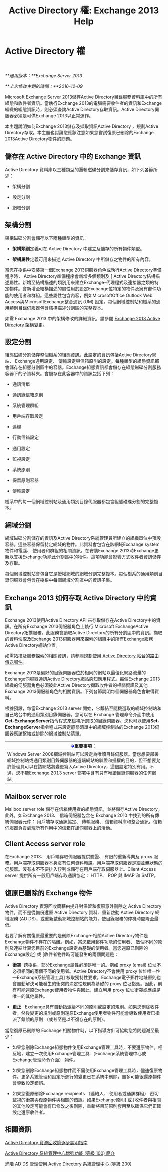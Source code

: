 ﻿---
title: 'Active Directory 權: Exchange 2013 Help'
TOCTitle: Active Directory 權
ms:assetid: 61080b45-8bce-4c23-b744-ed264d5f0b7d
ms:mtpsurl: https://technet.microsoft.com/zh-tw/library/Aa998561(v=EXCHG.150)
ms:contentKeyID: 50473322
ms.date: 05/21/2018
mtps_version: v=EXCHG.150
ms.translationtype: MT
---

# Active Directory 權

 

_**適用版本：**Exchange Server 2013_

_**上次修改主題的時間：**2016-12-09_

Microsoft Exchange Server 2013儲存Active Directory目錄服務資料庫中的所有組態和收件者資訊。當執行Exchange 2013的電腦需要收件者的資訊和Exchange組織的組態資訊時，則必須查詢Active Directory存取資訊。Active Directory伺服器必須是可供Exchange 2013以正常運作。

本主題說明如何Exchange 2013儲存及擷取資訊Active Directory ，規劃Active Directory存取。本主題也討論您應該注意如果您嘗試復原已刪除的Exchange 2013Active Directory物件的問題。

## 儲存在 Active Directory 中的 Exchange 資訊

Active Directory 資料庫以三種類型的邏輯磁碟分割來儲存資訊，如下列各節所述：

  - 架構分割

  - 設定分割

  - 網域分割

## 架構分割

架構磁碟分割會儲存以下兩種類型的資訊：

  - **架構類別**定義可在 Active Directory 中建立及儲存的所有物件類型。

  - **架構屬性**定義可用來描述 Active Directory 中所儲存之物件的所有內容。

當您在樹系中安裝第一個Exchange 2013伺服器角色或執行Active Directory準備程序時， Active Directory準備程序會新增多個類別及 \[ Active Directory結構描述屬性。新增至結構描述的類別用來建立Exchange-代理程式及連接器之類的特定物件。會新增至結構描述的屬性用於設定Exchange位特定的物件及擁有郵件功能的使用者和群組。這些屬性包含內容，例如MicrosoftOffice Outlook Web Access與MicrosoftExchange整合通訊 (UM) 設定。每個網域控制站和樹系的通用類別目錄伺服器包含結構描述分割區的完整複本。

如需 Exchange 2013 中的架構修改的詳細資訊，請參閱 [Exchange 2013 Active Directory 架構變更](exchange-2013-active-directory-schema-changes-exchange-2013-help.md)。

## 設定分割

組態磁碟分割儲存整個樹系的組態資訊。此設定的資訊包括Active Directory網站、 Exchange通用設定、 傳輸設定與信箱原則的設定。每種類型的組態資訊都會儲存在組態分割區中的容器。Exchange組態資訊都會儲存在組態磁碟分割服務容器下的子資料夾。會儲存在此容器中的資訊包括下列：

  - 通訊清單

  - 通訊錄信箱原則

  - 系統管理群組

  - 用戶端存取設定

  - 連線

  - 行動信箱設定

  - 通用設定

  - 監視設定

  - 系統原則

  - 保留原則容器

  - 傳輸設定

樹系中的每一個網域控制站及通用類別目錄伺服器都包含組態磁碟分割的完整複本。

## 網域分割

網域磁碟分割儲存的資訊及Active Directory系統管理員所建立的組織單位中預設容器。這些容器保留特定網域的物件。此資料會包含在該網域Exchange system 物件和電腦、 使用者和群組的相關資訊。在安裝Exchange 2013時Exchange更新以支援Exchange功能此分割區中的物件。這項功能會影響方式收件者資訊儲存及存取。

每個網域控制站會包含它是授權網域的網域分割完整複本。每個樹系的通用類別目錄伺服器會包含在樹系中每個網域分割區中的資訊子集。

## Exchange 2013 如何存取 Active Directory 中的資訊

Exchange 2013使用Active Directory API 來存取儲存在Active Directory中的資訊。在所有Exchange 2013伺服器角色上執行 Microsoft ExchangeActive Directory拓撲服務。此服務會讀取Active Directory的所有分割區中的資訊。擷取的資料快取及Exchange 2013伺服器用來探索的組織中的所有Exchange服務Active Directory網站位置。

如需拓撲及服務探索的相關資訊，請參閱[規劃使用 Active Directory 站台的路由傳送郵件](planning-to-use-active-directory-sites-for-routing-mail-exchange-2013-help.md)。

Exchange 2013是偏好的目錄伺服器位於相同的網站以最佳化網路流量的Exchange伺服器通訊Active Directory網站感知應用程式。每個Exchange 2013組織的伺服器角色必須彼此Active Directory擷取收件者的相關資訊及其他Exchange 2013伺服器角色的相關資訊。下列各節說明每個伺服器角色會取得資料。

根據預設，每當Exchange 2013 server 開始，它繫結至隨機選取的網域控制站和自己站台中的通用類別目錄伺服器。您可以在 Exchange 管理命令介面中使用**Get-ExchangeServer**指令程式來檢視所選取的目錄伺服器。您也可以使用**Set-ExchangeServer**指令程式來設定靜態清單中的網域控制站的Exchange 2013伺服器應該繫結或排除的網域控制站清單。

<table>
<thead>
<tr class="header">
<th><img src="images/Bb124558.important(EXCHG.150).gif" title="重要事項" alt="重要事項" />重要事項：</th>
</tr>
</thead>
<tbody>
<tr class="odd">
<td>Windows Server 2008網域控制站可以設定為唯讀目錄伺服器。當您想要部署網域控制站或通用類別目錄伺服器的遠端網站的驗證和授權的目的，但不想要允許管理員可以在該網站將變更寫入Active Directory，這個設定特別有用。不過，您不能Exchange 2013 server 部署中含有只有唯讀目錄伺服器的任何網站。</td>
</tr>
</tbody>
</table>


## Mailbox server role

Mailbox server role 儲存在信箱使用者的組態資訊，並將儲存Active Directory。此外，如Exchange 2013、 信箱伺服器包含在 Exchange 2010 中找到的所有傳統伺服器元件： 用戶端存取通訊協定、 傳輸服務、 信箱資料庫和整合通訊。信箱伺服器負責處理所有作用中的信箱在該伺服器上的活動。

## Client Access server role

在Exchange 2013、 用戶端存取伺服器提供驗證、 有限的重新導向及 proxy 服務。用戶端存取伺服器本身沒有任何資料轉譯。用戶端存取伺服器是細並無狀態的伺服器。沒有永不不要排入佇列或儲存在用戶端存取伺服器上。Client Access server 提供所有一般用戶端存取通訊協定： HTTP、 POP 與 IMAP 和 SMTP。

## 復原已刪除的 Exchange 物件

Active Directory 資源回收筒藉由提升對保留和復原意外刪除之 Active Directory 物件，而不是從備份還原 Active Directory 資料、重新啟動 Active Directory 網域服務 (AD DS)，或重新啟動網域控制站的能力，使目錄服務的停機時間降至最低。

若要了解有關復原最重要的是刪除Exchange-相關Active Directory物件是Exchange物件不存在的隔離。例如，當您啟用郵件功能的使用者、 數個不同的原則及連結計算您目前的Exchange設定為基礎的使用者。當您還原已刪除的Exchange設定\] 或 \[收件者物件時可能發生的兩個問題是：

  - **衝突**  跨樹系，部分Exchange屬性必須是唯一的。例如 proxy (email) 位址不必須相同的兩個不同的使用者。Active Directory不會使用 proxy 位址唯一性 —Exchange系統管理工具\] 核取獨特性要求。Exchange電子郵件地址原則也會自動解決可能發生的衝突的決定性規則為基礎的 proxy 位址指派。因此，則有可能還原Exchange使用者物件與因此，建立利用 proxy 位址衝突或應該是唯一的其他屬性。

  - **更正**   Exchange具有自動指派給不同的原則或設定的規則。如果您刪除收件者，然後變更的規則或原則還原Exchange使用者物件可能會導致使用者已指派了錯誤的原則 （或甚至是以不復存在的原則）。

當您復原已刪除的 Exchange 相關物件時，以下指導方針可協助您將問題減至最少：

  - 如果您刪除Exchange組態物件使用Exchange管理工具時，不要還原物件。相反地，建立一次使用Exchange管理工具 （Exchange系統管理中心或Exchange管理命令介面） 物件。

  - 如果您刪除Exchange組態物件而不需使用Exchange管理工具時，儘速復原物件。更多系統管理和設定所進行的變更已在系統中刪除，自多可能很還原物件會導致設定錯誤。

  - 如果您復原刪除Exchange recipients （連絡人、 使用者或通訊群組） 密切監視的衝突與復原物件與相關的錯誤。如果Exchange原則\] 或 \[收件者與相關的其他設定可能會有已修改之後刪除，重新將目前原則套用至以確保它們正確設定還原收件者。

## 相關資訊

[Active Directory 資源回收筒逐步說明指南](https://go.microsoft.com/fwlink/p/?linkid=178720)

[Active Directory 系統管理中心增強功能 (等級 100) 簡介](https://go.microsoft.com/fwlink/p/?linkid=267641)

[進階 AD DS 管理使用 Active Directory 系統管理中心 (等級 200)](https://go.microsoft.com/fwlink/p/?linkid=267642)

